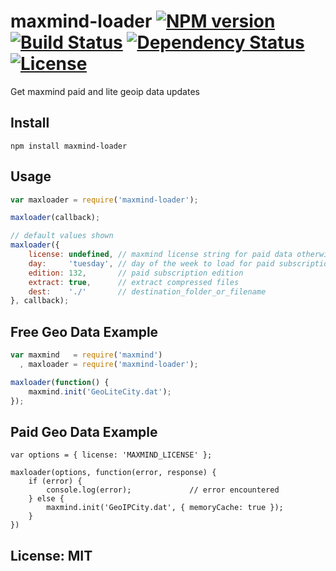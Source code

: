 # maxmind-loader [![NPM version](https://badge.fury.io/js/maxmind-loader.png?branch=master)](http://badge.fury.io/js/maxmind-loader) [![Build Status](https://travis-ci.org/angleman/maxmind-loader.png?branch=master)](https://travis-ci.org/angleman/maxmind-loader) [![Dependency Status](https://gemnasium.com/angleman/maxmind-loader.png?branch=master)](https://gemnasium.com/angleman/maxmind-loader) [![License](http://badgr.co/use/MIT.png?bg=%234ed50e)](http://opensource.org/licenses/MIT)

Get maxmind paid and lite geoip data updates

## Install

```
npm install maxmind-loader
```

## Usage

```javascript
var maxloader = require('maxmind-loader');

maxloader(callback);

// default values shown
maxloader({
	license: undefined, // maxmind license string for paid data otherwise free version loaded
	day:     'tuesday', // day of the week to load for paid subscription
	edition: 132,       // paid subscription edition
	extract: true,      // extract compressed files
	dest:    './'       // destination_folder_or_filename
}, callback);
```

## Free Geo Data Example

```javascript
var maxmind   = require('maxmind')
  , maxloader = require('maxmind-loader');

maxloader(function() {
	maxmind.init('GeoLiteCity.dat');
});
```

## Paid Geo Data Example

```
var options = { license: 'MAXMIND_LICENSE' };

maxloader(options, function(error, response) {
	if (error) {
		console.log(error);				// error encountered
	} else {
		maxmind.init('GeoIPCity.dat', { memoryCache: true });
	}
})
```

## License: MIT